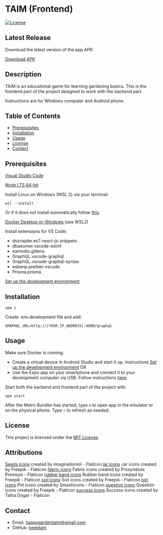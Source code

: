 # TAIM (Frontend)

[![License](https://img.shields.io/badge/license-MIT-blue.svg)](LICENSE)

## Latest Release
Download the latest version of the app APK:

[Download APK](https://expo.dev/artifacts/eas/vvybUJPQHMgGwE3EA4QwPb.apk)

## Description

TAIM is an educational game for learning gardening basics. This is the frontend part of the project designed to work with the backend part. 

Instructions are for Windows computer and Android phone.

## Table of Contents

- [Prerequisites](#prerequisites)
- [Installation](#installation)
- [Usage](#usage)
- [License](#license)
- [Contact](#contact)


## Prerequisites

[Visual Studio Code](https://code.visualstudio.com/)

[Node LTS 64-bit](https://nodejs.org/dist/v20.9.0/node-v20.9.0-x64.msi)

Install Linux on Windows (WSL 2) via your terminal:

```wsl --install```

Or if it does not install automatically follow [this](https://learn.microsoft.com/en-us/windows/wsl/install).

[Docker Desktop on Windows](https://docs.docker.com/desktop/install/windows-install/) (use WSL2)

Install extensions for VS Code:


* dsznajder.es7-react-js-snippets
* dbaeumer.vscode-eslint
* eamodio.gitlens
* GraphQL.vscode-graphql
* GraphQL.vscode-graphql-syntax
* esbenp.prettier-vscode
* Prisma.prisma

[Set up the development environment](https://reactnative.dev/docs/environment-setup?guide=native)

## Installation

```npm i```

Create .env.development file and add:

```GRAPHQL_URL=http://[YOUR_IP_ADDRESS]:4000/graphql```

## Usage

Make sure Docker is running.

* Create a virtual device in Android Studio and start it up. Instructions [Set up the development environment](https://reactnative.dev/docs/environment-setup?guide=native)
OR
* Use the Expo app on your smartphone and connect it to your development computer via USB. Follow instructions [here](https://reactnative.dev/docs/running-on-device).

Start both the backend and frontend part of the project with

```npm start```

After the Metro Bundler has started, type
```a```
to open app in the emulator or on the physical phone.
Type ```r``` to refresh as needed.

## License

This project is licensed under the [MIT License](LICENSE).

## Attributions

[Seeds icons](https://www.flaticon.com/free-icons/seeds) created by imaginationlol - Flaticon
[jar icons](https://www.flaticon.com/free-icons/jar) Jar icons created by Freepik - Flaticon
[fabric icons](https://www.flaticon.com/free-icons/fabric) Fabric icons created by Prosymbols Premium - Flaticon
[rubber band icons](https://www.flaticon.com/free-icons/rubber-band) Rubber band icons created by Freepik - Flaticon
[soil icons](https://www.flaticon.com/free-icons/soil) Soil icons created by Freepik - Flaticon
[pot icons](https://www.flaticon.com/free-icons/pot) Pot icons created by Smashicons - Flaticon
[question icons](https://www.flaticon.com/free-icons/question) Question icons created by Freepik - Flaticon
[success icons](https://www.flaticon.com/free-icons/success) Success icons created by Talha Dogar - Flaticon

## Contact

- Email: happygardentaim@gmail.com
- GitHub: [peeptani](https://github.com/peeptani)
